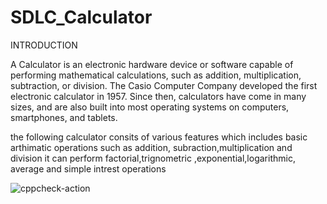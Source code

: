 # SDLC_Calculator


INTRODUCTION
	
  A Calculator is an electronic hardware device or software capable of performing mathematical calculations, such as addition, multiplication, subtraction, or division. The Casio Computer Company developed the first electronic calculator in 1957. Since then, calculators have come in many sizes, and are also built into most operating systems on computers, smartphones, and tablets. 
   
   the following calculator consits of various features which includes basic arthimatic operations such as addition, subraction,multiplication and division 
   it can perform factorial,trignometric ,exponential,logarithmic, average and simple intrest operations

![cppcheck-action](https://github.com/99003512/SDLC_Calculator/workflows/cppcheck-action/badge.svg)
